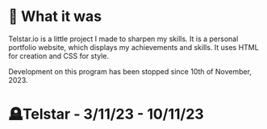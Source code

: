 # 🔗 What it was
Telstar.io is a little project I made to sharpen my skills. It is a personal portfolio website, which displays my achievements and skills. It uses HTML for creation and CSS for style.

Development on this program has been stopped since 10th of November, 2023. 

# 🪦Telstar - 3/11/23 - 10/11/23
